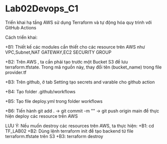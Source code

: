 # Lab02Devops_C1
Triển khai hạ tầng AWS sử dụng Terraform và tự động hóa quy trình với GitHub Actions

Cách triển khai:

+B1: Thiết kế các modules cần thiết cho các resource trên AWS như VPC,Subnet,NAT GATEWAY,EC2
SECURITY GROUP

+B2: Trên AWS , ta cần phải tạo trước một Bucket S3 để lưu terraform.tfstate. Trong mã nguồn này, thay đổi tên (bucket_name) trong file provider.tf

+B3: Trên github, ở tab Setting tạo secrets and varable cho github action

+B4: Tạo folder .github/workflows

+B5: Tạo file deploy.yml trong folder workflows

+B6: Tiến hành git add . -> git commit -m "" -> git push origin main để thực hiện deploy các resource
trên AWS

LƯU Ý:
Nếu muốn destroy các resources trên AWS, ta thực hiện:
+B1: cd TF_LAB02
+B2: Dùng lệnh terraform init để tạo backend từ file terraform.tfstate trên S3
+B3: terraform destroy 